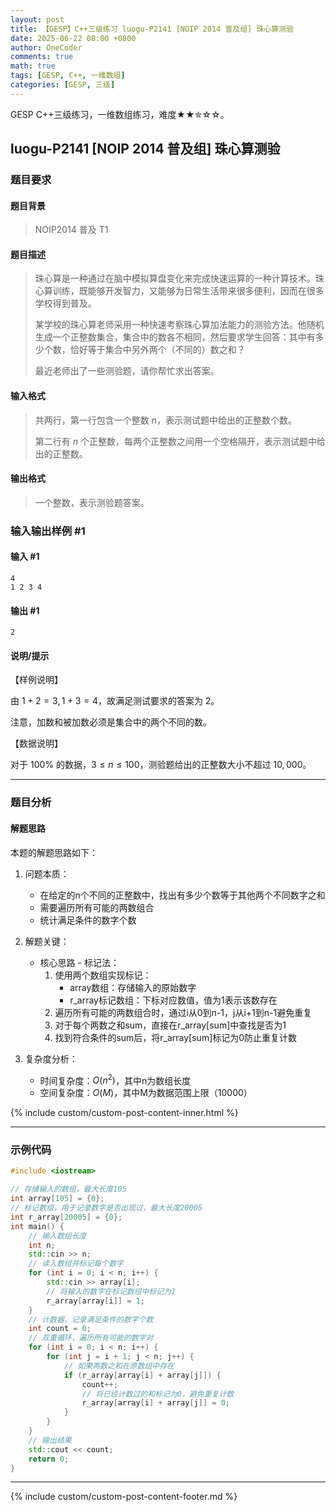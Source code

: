 ```yaml
---
layout: post
title: 【GESP】C++三级练习 luogu-P2141 [NOIP 2014 普及组] 珠心算测验
date: 2025-06-22 08:00 +0800
author: OneCoder
comments: true
math: true
tags: [GESP, C++, 一维数组]
categories: [GESP, 三级]
---
```

GESP C++三级练习，一维数组练习，难度★★✮☆☆。

<!--more-->

## luogu-P2141 [NOIP 2014 普及组] 珠心算测验

### 题目要求

#### 题目背景

>NOIP2014 普及 T1

#### 题目描述

>珠心算是一种通过在脑中模拟算盘变化来完成快速运算的一种计算技术。珠心算训练，既能够开发智力，又能够为日常生活带来很多便利，因而在很多学校得到普及。
>
>某学校的珠心算老师采用一种快速考察珠心算加法能力的测验方法。他随机生成一个正整数集合，集合中的数各不相同，然后要求学生回答：其中有多少个数，恰好等于集合中另外两个（不同的）数之和？
>
>最近老师出了一些测验题，请你帮忙求出答案。

#### 输入格式

>共两行，第一行包含一个整数 $n$，表示测试题中给出的正整数个数。
>
>第二行有 $n$ 个正整数，每两个正整数之间用一个空格隔开，表示测试题中给出的正整数。

#### 输出格式

>一个整数，表示测验题答案。

### 输入输出样例 #1

#### 输入 #1

```plaintext
4
1 2 3 4
```

#### 输出 #1

```plaintext
2
```

#### 说明/提示

【样例说明】

由 $1+2=3,1+3=4$，故满足测试要求的答案为 $2$。  

注意，加数和被加数必须是集合中的两个不同的数。

【数据说明】

对于 $100\%$ 的数据，$3 \leq n \leq 100$，测验题给出的正整数大小不超过 $10,000$。

---

### 题目分析

#### 解题思路

本题的解题思路如下：

1. 问题本质：
   - 在给定的n个不同的正整数中，找出有多少个数等于其他两个不同数字之和
   - 需要遍历所有可能的两数组合
   - 统计满足条件的数字个数

2. 解题关键：
   - 核心思路 - 标记法：
     1. 使用两个数组实现标记：
        - array数组：存储输入的原始数字
        - r_array标记数组：下标对应数值，值为1表示该数存在
     2. 遍历所有可能的两数组合时，通过i从0到n-1，j从i+1到n-1避免重复
     3. 对于每个两数之和sum，直接在r_array[sum]中查找是否为1
     4. 找到符合条件的sum后，将r_array[sum]标记为0防止重复计数

3. 复杂度分析：
   - 时间复杂度：$O(n^2)$，其中n为数组长度
   - 空间复杂度：$O(M)$，其中M为数据范围上限（10000）

{% include custom/custom-post-content-inner.html %}

---

### 示例代码

```cpp
#include <iostream>

// 存储输入的数组，最大长度105
int array[105] = {0};
// 标记数组，用于记录数字是否出现过，最大长度20005
int r_array[20005] = {0};
int main() {
    // 输入数组长度
    int n;
    std::cin >> n;
    // 读入数组并标记每个数字
    for (int i = 0; i < n; i++) {
        std::cin >> array[i];
        // 将输入的数字在标记数组中标记为1
        r_array[array[i]] = 1;
    }
    // 计数器，记录满足条件的数字个数
    int count = 0;
    // 双重循环，遍历所有可能的数字对
    for (int i = 0; i < n; i++) {
        for (int j = i + 1; j < n; j++) {
            // 如果两数之和在原数组中存在
            if (r_array[array[i] + array[j]]) {
                count++;
                // 将已经计数过的和标记为0，避免重复计数
                r_array[array[i] + array[j]] = 0;
            }
        }
    }
    // 输出结果
    std::cout << count;
    return 0;
}               
```

---

{% include custom/custom-post-content-footer.md %}
